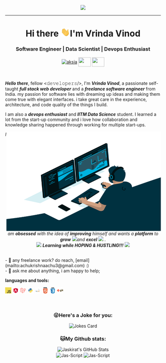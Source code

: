 <p align="center">
  <img src="https://github.com/thompsonemerson/thompsonemerson/raw/master/cover-thompson.png" height="200"/>
</p>
<hr>

<div align="center">
<h1> Hi there <img src="https://github.com/vrindavinod/vrindavinod/blob/main/media/Hi.gif" width="30px">I'm Vrinda Vinod</h1>
  </div>
  
  <h3 align="center">Software Engineer | Data Scientist | Devops Enthusiast</h3>
  <p align="center">
<a href="https://www.linkedin.com/in/vrinda-vinod/" target="blank"><img align="center" src="https://cdn.jsdelivr.net/npm/simple-icons@3.0.1/icons/linkedin.svg" alt="aksia" height="30" width="40" /></a>
<!-- <a href="https://www.hackerrank.com/@chowrasia_akash1" target="blank"><img align="center" src="https://cdn.jsdelivr.net/npm/simple-icons@3.0.1/icons/hackerrank.svg" alt="@chowrasia_akash1" height="30" width="40" /></a>
<a href="https://leetcode.com/Akash_Chowrasia/" target="blank"><img align="center" src="https://cdn.jsdelivr.net/npm/simple-icons@3.0.1/icons/leetcode.svg" alt="akash_chowrasia" height="30" width="40" /></a> -->
<a href="https://github.com/vrindavinod" target="blank"><img align="center" src="https://cdn.jsdelivr.net/npm/simple-icons@3.0.1/icons/github.svg" height="30" width="40" /></a>
 <a href = "mailto: achukrishnaachu3@gmail.com"><img align="center" src="https://simpleicons.org/icons/gmail.svg" height="30" width="40" /></a>
</p>
<br>

<em><b>Hello there</b></em>, fellow <𝚍𝚎𝚟𝚎𝚕𝚘𝚙𝚎𝚛𝚜/>, I'm <em><b>Vrinda Vinod</b></em>, a passionate self-taught <em><b>full stack web developer</b></em> and a <em><b>freelance software engineer</b></em> from India. my passion for software lies with dreaming up ideas and making them come true with elegant interfaces. i take great care in the experience, architecture, and code quality of the things I build.

I am also a <em><b>devops enthusiast</b></em> and <em><b>IITM Data Science</b></em> student. I learned a lot from the start-up community and i love how collaboration and knowledge sharing happened through working for multiple start-ups.

  <img align="right" alt="GIF" src="https://github.com/vrindavinod/vrindavinod/blob/main/media/code.gif?raw=true" width="500" height="320" />
  
  <p align="center">
  <em>
    I am <b>obsessed</b>
    with the idea of <b>improving</b> himself and wants a <b>platform</b> to 
    <b>grow</b> <img src="https://github.com/TheDudeThatCode/TheDudeThatCode/blob/master/Assets/Rocket.gif" width="18px">and 
    <b>excel</b> <img src="https://github.com/TheDudeThatCode/TheDudeThatCode/blob/master/Assets/Medal.gif" width="20px">&nbsp.
  </em> 
  <br>
  <img src="https://media.giphy.com/media/VgCDAzcKvsR6OM0uWg/giphy.gif" width="50" /> <b><i>Learning while HOPING & HUSTLING!!!</i></b> <img src="https://media.giphy.com/media/7j2hfyeVcDtf2/giphy.gif" width="50" />
</p>
  <br>
 - 💼 any freelance work? do reach, [email](mailto:achukrishnaachu3@gmail.com) :)
  <br>
- 💬 ask me about anything, i am happy to help;

**languages and tools:**  

<code><img height="20" src="https://raw.githubusercontent.com/github/explore/80688e429a7d4ef2fca1e82350fe8e3517d3494d/topics/javascript/javascript.png"></code>
<code><img height="20" src="https://raw.githubusercontent.com/github/explore/80688e429a7d4ef2fca1e82350fe8e3517d3494d/topics/angular/angular.png"></code>
<code><img height="20" src="https://raw.githubusercontent.com/github/explore/80688e429a7d4ef2fca1e82350fe8e3517d3494d/topics/laravel/laravel.png"></code>
<code><img height="20" src="https://raw.githubusercontent.com/github/explore/80688e429a7d4ef2fca1e82350fe8e3517d3494d/topics/python/python.png"></code>
<code><img height="20" src="https://raw.githubusercontent.com/github/explore/80688e429a7d4ef2fca1e82350fe8e3517d3494d/topics/mysql/mysql.png"></code>
<code><img height="20" src="https://raw.githubusercontent.com/github/explore/80688e429a7d4ef2fca1e82350fe8e3517d3494d/topics/html/html.png"></code>
<code><img height="20" src="https://raw.githubusercontent.com/github/explore/80688e429a7d4ef2fca1e82350fe8e3517d3494d/topics/css/css.png"></code>
<code><img height="20" src="https://raw.githubusercontent.com/github/explore/80688e429a7d4ef2fca1e82350fe8e3517d3494d/topics/git/git.png"></code>
<br><br><br>
<div align="center">
  <h3> 😜Here's a Joke for you:</h3>
<!-- <img align="center" src="https://github-readme-stats.vercel.app/api?username=vrindavinod&include_all_commits=true&count_private=true&show_icons=true&line_height=20&title_color=7A7ADB&icon_color=2234AE&text_color=D3D3D3&bg_color=0,000000,130F40" alt="ABSphreak's Github Stats"> -->

![Jokes Card](https://readme-jokes.vercel.app/api?theme=tokyonight)
  ### 🐱My Github stats:
<img src="https://github-readme-stats.vercel.app/api?username=vrindavinod&show_icons=true&hide_border=true&count_private=true&theme=shades-of-purple&icon_color=fad000" alt="Jaskirat's GitHub Stats"><br>
<img align="center" src="https://github-readme-streak-stats.herokuapp.com/?user=vrindavinod&count_private=true&theme=radical" alt="Jas-Script" />
<img align="center" width=500 src="https://github-readme-stats.vercel.app/api/top-langs/?username=vrindavinod&count_private=true&theme=radical" alt="Jas-Script" />

</div>


